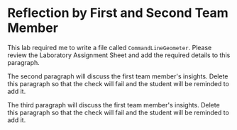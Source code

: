 # Reflection by First and Second Team Member

This lab required me to write a file called `CommandLineGeometer`. Please review
the Laboratory Assignment Sheet and add the required details to this paragraph.

The second paragraph will discuss the first team member's insights. Delete this
paragraph so that the check will fail and the student will be reminded to add
it.

The third paragraph will discuss the first team member's insights. Delete this
paragraph so that the check will fail and the student will be reminded to add
it.
